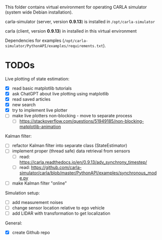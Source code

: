 This folder contains virtual environment for operating CARLA simulator (system wide Debian installation).

carla-simulator (server, version **0.9.13**) is installed in `/opt/carla-simulator`

carla (client, version **0.9.13**)  in installed in this virtual environment

Dependencies for examples (`/opt/carla-simulator/PythonAPI/examples/requirements.txt`).


# TODOs
Live plotting of state estimation:
- [x] read basic matplotlib tutorials
- [x] ask ChatGPT about live plotting using matplotlib
- [x] read saved articles
- [x] new search
- [x] try to implement live plotter
- [ ] make live plotters non-blocking - move to separate process
    - [ ] https://stackoverflow.com/questions/51949185/non-blocking-matplotlib-animation

Kalman filter:
- [ ] refactor Kalman filter into separate class (StateEstimator)
- [ ] implement proper (thread safe) data retrieval from sensors
    - [ ] read: https://carla.readthedocs.io/en/0.9.13/adv_synchrony_timestep/
    - [ ] read: https://github.com/carla-simulator/carla/blob/master/PythonAPI/examples/synchronous_mode.py
- [ ] make Kalman filter "online"

Simulation setup:
- [ ] add measurement noises
- [ ] change sensor location relative to ego vehicle
- [ ] add LIDAR with transformation to get localization

General:
- [x] create Github repo
